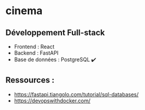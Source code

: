 # cinema

## Développement Full-stack

- Frontend : React
- Backend : FastAPI
- Base de données : PostgreSQL ✔️

## Ressources : 

- https://fastapi.tiangolo.com/tutorial/sql-databases/
- https://devopswithdocker.com/


